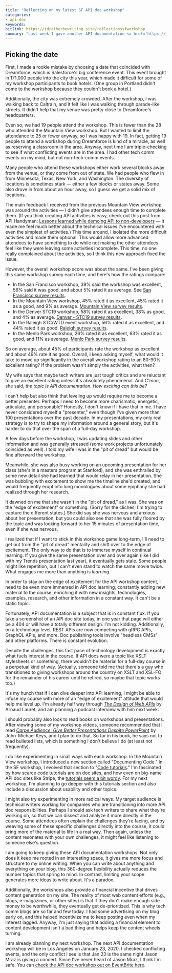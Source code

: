 ```yaml
---
title: "Reflecting on my latest SF API doc workshop"
categories:
- api-doc
keywords:
bitlink: https://idratherbewriting.site/reflectionssfworkshop
summary: "Last week I gave another API documentation <a href='https://idratherbewriting.com/blog/upcoming-api-doc-workshop-san-francisco-nov-19/'>workshop in downtown San Francisco</a>. This was the second API doc workshop that I fully organized from start to finish myself, and overall it went pretty well. In this post, I want to reflect on a few of the things I learned."
---
```


## Picking the date

First, I made a rookie mistake by choosing a date that coincided with Dreamforce, which is Salesforce's big conference event. This event brought in 171,000 people into the city this year, which made it difficult for some of my workshop participants to book hotels. (One group in Portland didn't come to the workshop because they couldn't book a hotel.)

Additionally, the city was extremely crowded. After the workshop, I was walking back to Caltrain, and it felt like I was walking through parade-like streets. It didn't help that my venue was pretty close to Dreamforce's headquarters.

Even so, we had 19 people attend the workshop. This is fewer than the 28 who attended the Mountain View workshop. But I wanted to limit the attendance to 25 or fewer anyway, so I was happy with 19. In fact, getting 19 people to attend a workshop during Dreamforce is kind of a miracle, as well as reserving a classroom in the area. Anyway, next time I am triple-checking to see if what conflicting events are in the area. I had other tech comm events on my mind, but not non-tech-comm events.

Many people who attend these workshops either work several blocks away from the venue, or they come from out of state. We had people who flew in from Minnesota, Texas, New York, and Washington. The diversity of locations is sometimes stark &mdash; either a few blocks or states away. Some also drove in from about an hour away, so I guess we get a solid mix of locations.

The main feedback I received from the previous Mountain View workshop was around the activities &mdash; I didn't give attendees enough time to complete them. (If you think creating API activities is easy, check out this post from API Handyman: [Lessons learned while demoing API to non-developers](https://apihandyman.io/lessons-learned-while-demoing-api-to-non-developers/) &mdash; it made me feel much better about the technical issues I've encountered with even the simplest of activities.) This time around, I isolated the more difficult activities and made them optional. This would allow more advanced attendees to have something to do while not making the other attendees feel like they were leaving some activities incomplete. This time, no one really complained about the activities, so I think this new approach fixed the issue.

However, the overall workshop score was about the same. I've been giving this same workshop survey each time, and here's how the ratings compare:

* In the San Francisco workshop, 39% said the workshop was excellent, 56% said it was good, and about 5% rated it as average. See [San Francisco survey results](https://www.questionpro.com/t/PGc5PZfuH0).
* In the Mountain View workshop, 45% rated it as excellent, 45% rated it as a good, and 9% as average. [Mountain View survey results](https://www.questionpro.com/t/PGRTeZfA3w).
* In the Denver STC19 workshop, 58% rated it as excellent, 38% as good, and 4% as average. [Denver - STC19 survey results](https://www.questionpro.com/t/PGFXvZeQxm).
* In the Raleigh STC/WTD event workshop, 56% rated it as excellent, and 44% rated it as good. [Raleigh survey results](https://www.questionpro.com/t/PGCb2ZeGHW).
* In the Menlo Park workshop, 26% rated it as excellent, 63% rated it as good, and 11% as average. [Menlo Park survey results](https://www.questionpro.com/t/PEd5LZdHog).

So on average, about 45% of participants rate the workshop as excellent and about 49% rate it as good. Overall, I keep asking myself, what would it take to move up significantly in the overall workshop rating to an 80-90% excellent rating? If the problem wasn't simply the activities, what then?

My wife says that maybe tech writers are just tough critics and are reluctant to give an excellent rating unless it's absolutely phenomenal. And *C'mon*, she said, *the topic is API documentation. How exciting can this be?*

I can't help but also think that leveling up would require me to become a better presenter. Perhaps I need to become more charismatic, energetic, articulate, and personable? Honestly, I don't know if I have that in me. I have never considered myself a "presenter," even though I've given more than 100 presentations over the past decade. In my presentations, my only real strategy is to try to shape my information around a general story, but it's harder to do that over the span of a full-day workshop.

A few days before the workshop, I was updating slides and other information and was generally stressed (some work projects unfortunately coincided as well). I told my wife I was in the "pit of dread" but would be fine afterward the workshop.

Meanwhile, she was also busy working on an upcoming presentation for her class (she's in a masters program at Stanford), and she was enthralled by some new detail she had learned that would relay in her presentation. She was bubbling with excitement to show me the timeline she'd created, and would frequently erupt into long monologues about some epiphany she had realized through her research.

It dawned on me that she wasn't in the "pit of dread," as I was. She was on the "edge of excitement" or something. (Sorry for the cliches; I'm trying to capture the different states.) She did say she was nervous and anxious about her presentation, but you could also see that she was fully floored by the topic and was looking forward to her 15 minutes of presentation time, even if she was nervous.

I realized that if I want to stick in this workshop game long-term, I'll need to get out from the "pit of dread" mentality and shift over to the edge of excitement. The only way to do that is to immerse myself in continual learning. If you give the same presentation over and over again (like I did with my Trends presentation last year), it eventually gets stale. Some people might like repetition, but I can't even stand to watch the same movie twice. What engages me more than anything is *learning*.

In order to stay on the edge of excitement for the API workshop content, I need to be even more immersed in API doc learning, constantly adding new material to the course, enriching it with new insights, technologies, examples, research, and other information in a constant way. It can't be a static topic.

Fortunately, API documentation is a subject that is in constant flux. If you take a screenshot of an API doc site today, in one year that page will either be a 404 or will have a totally different design. I'm not kidding. Additionally, on a technology level, REST APIs are now competing with gRPC APIs, GraphQL APIs, and more. Doc publishing tools involve "headless CMSs" and other platforms. There is constant evolution.

Despite the challenges, this fast pace of technology development is exactly what fuels interest in the course. If API docs were a topic like XSLT stylesheets or something, there wouldn't be material for a full-day course in a perpetual kind of way. (Actually, someone told me that there's a guy who transitioned to giving workshops around the country on XSLT and XSL-FO for the remainder of his career until he retired, so maybe that topic works too.)

It's my hunch that if I can dive deeper into API learning, I might be able to infuse my course with more of an "edge of excitement" attitude that would help me level up. I'm already half way through [*The Design of Web APIs*](https://www.manning.com/books/the-design-of-web-apis) by Arnaud Lauret, and am planning a podcast interview with him next week.

I should probably also look to read books on workshops and presentations. After viewing some of my workshop videos, someone recommended that I read [*Carpe Audience: Give Better Presentations Despite PowerPoint*](https://www.amazon.com/Carpe-Audience-Presentations-Despite-PowerPoint/dp/146098031X) by John-Michael Keys, and I plan to do that. So far in his book, he says not to read bulleted lists, which is something I don't believe I do (at least not frequently).

I do like experimenting in small ways with each workshop. In the Mountain View workshop, I introduced a new section called "Documenting Code." In the SF workshop, I evolved that section to "[Code tutorials](https://idratherbewriting.com/learnapidoc/slides/code_tutorials.html#/)." I'm fascinated by how scarce code tutorials are on doc sites, and how even on big-name API doc sites like Stripe, the [tutorials seem a bit wordy](https://stripe.com/docs/recipes/sending-emails-for-failed-payments). For my next workshop, I'm planning to go deeper with this tutorials section and also include a discussion about usability and other topics.

I might also try experimenting in more radical ways. My target audience is technical writers working for companies who are transitioning into more API doc responsibilities. Perhaps I should ask tech writers to share what they're working on, so that we can dissect and analyze it more directly in the course. Some attendees often explain the challenges they're facing, and by weaving some of these specific challenges directly into the course, it could bring more of the material to life in a real way. Then again, unless the content resonates with your own challenges, it might feel like listening to someone else's question.

I am going to keep giving these API documentation workshops. Not only does it keep me rooted in an interesting space, it gives me more focus and structure to my online writing. When you can write about anything and everything on your blog, this 360-degree flexibility actually reduces the number topics that spring to mind. In contrast, limiting your scope generates more ideas to write about. It's a paradox.

Additionally, the workshops also provide a financial incentive that drives content generation on my site. The reality of most web content efforts (e.g., blogs, e-magazines, or other sites) is that if they don't make enough side money to be worthwhile, they eventually get de-prioritized. This is why tech comm blogs are so far and few today. I had some advertising on my blog early on, and this helped incentivize me to keep posting even when my interest lagged. Anyway, I'm just saying that adding a financial element to content development isn't a bad thing and helps keep the content wheels turning.

I am already planning my next workshop. The next API documentation workshop will be in Los Angeles on January 23, 2020. I checked conflicting events, and the only conflict I see is that Jan 23 is the same night Jason Mraz is giving a concert. Since I've never heard of Jason Mraz, I think I'm safe. You can [check the API doc workshop out on EventBrite here](https://www.eventbrite.com/e/api-documentation-workshop-los-angeles-jan-23-2020-tickets-84487066089).
